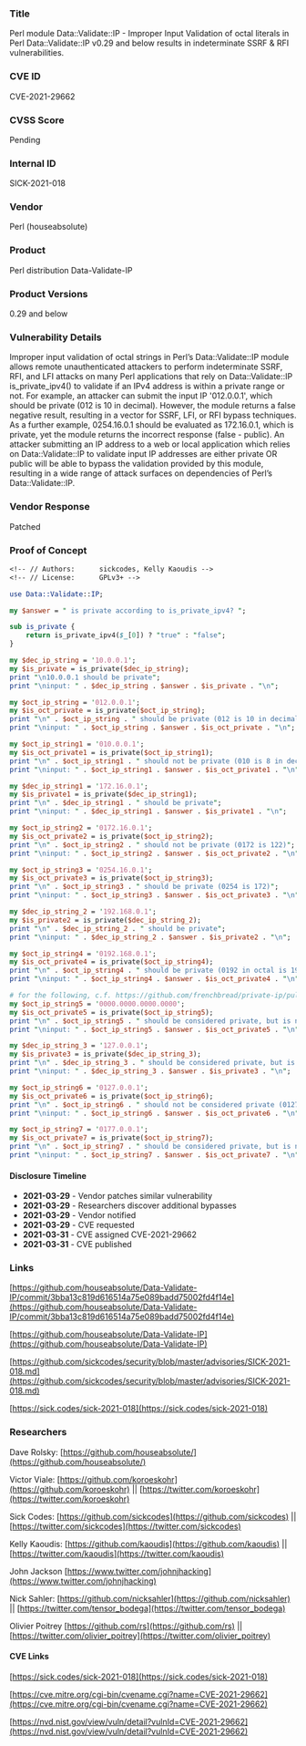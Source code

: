 ### Title
Perl module Data::Validate::IP - Improper Input Validation of octal literals in Perl Data::Validate::IP v0.29 and below results in indeterminate SSRF & RFI vulnerabilities.

### CVE ID
CVE-2021-29662

### CVSS Score
Pending

### Internal ID
SICK-2021-018

### Vendor
Perl (houseabsolute)

### Product
Perl distribution Data-Validate-IP

### Product Versions
0.29 and below

### Vulnerability Details
Improper input validation of octal strings in Perl’s Data::Validate::IP module allows remote unauthenticated attackers to perform indeterminate SSRF, RFI, and LFI attacks on many Perl applications that rely on Data::Validate::IP is_private_ipv4() to validate if an IPv4 address is within a private range or not. For example, an attacker can submit the input IP '012.0.0.1', which should be private (012 is 10 in decimal). However, the module returns a false negative result, resulting in a vector for SSRF, LFI, or RFI bypass techniques. As a further example, 0254.16.0.1 should be evaluated as 172.16.0.1, which is private, yet the module returns the incorrect response (false - public). An attacker submitting an IP address to a web or local application which relies on Data::Validate::IP to validate input IP addresses are either private OR public will be able to bypass the validation provided by this module, resulting in a wide range of attack surfaces on dependencies of Perl’s Data::Validate::IP.

### Vendor Response
Patched

### Proof of Concept


```perl
<!-- // Authors:      sickcodes, Kelly Kaoudis -->
<!-- // License:      GPLv3+ -->

use Data::Validate::IP;

my $answer = " is private according to is_private_ipv4? ";

sub is_private {
    return is_private_ipv4($_[0]) ? "true" : "false";
}

my $dec_ip_string = '10.0.0.1';
my $is_private = is_private($dec_ip_string);
print "\n10.0.0.1 should be private";
print "\ninput: " . $dec_ip_string . $answer . $is_private . "\n";

my $oct_ip_string = '012.0.0.1';
my $is_oct_private = is_private($oct_ip_string);
print "\n" . $oct_ip_string . " should be private (012 is 10 in decimal)";
print "\ninput: " . $oct_ip_string . $answer . $is_oct_private . "\n";

my $oct_ip_string1 = '010.0.0.1';
my $is_oct_private1 = is_private($oct_ip_string1);
print "\n" . $oct_ip_string1 . " should not be private (010 is 8 in decimal)";
print "\ninput: " . $oct_ip_string1 . $answer . $is_oct_private1 . "\n";

my $dec_ip_string1 = '172.16.0.1';
my $is_private1 = is_private($dec_ip_string1);
print "\n" . $dec_ip_string1 . " should be private";
print "\ninput: " . $dec_ip_string1 . $answer . $is_private1 . "\n";

my $oct_ip_string2 = '0172.16.0.1';
my $is_oct_private2 = is_private($oct_ip_string2);
print "\n" . $oct_ip_string2 . " should not be private (0172 is 122)";
print "\ninput: " . $oct_ip_string2 . $answer . $is_oct_private2 . "\n";

my $oct_ip_string3 = '0254.16.0.1';
my $is_oct_private3 = is_private($oct_ip_string3);
print "\n" . $oct_ip_string3 . " should be private (0254 is 172)";
print "\ninput: " . $oct_ip_string3 . $answer . $is_oct_private3 . "\n";

my $dec_ip_string_2 = '192.168.0.1';
my $is_private2 = is_private($dec_ip_string_2);
print "\n" . $dec_ip_string_2 . " should be private";
print "\ninput: " . $dec_ip_string_2 . $answer . $is_private2 . "\n";

my $oct_ip_string4 = '0192.168.0.1';
my $is_oct_private4 = is_private($oct_ip_string4);
print "\n" . $oct_ip_string4 . " should be private (0192 in octal is 192 in decimal)";
print "\ninput: " . $oct_ip_string4 . $answer . $is_oct_private4 . "\n";

# for the following, c.f. https://github.com/frenchbread/private-ip/pull/2
my $oct_ip_string5 = '0000.0000.0000.0000';
my $is_oct_private5 = is_private($oct_ip_string5);
print "\n" . $oct_ip_string5 . " should be considered private, but is not";
print "\ninput: " . $oct_ip_string5 . $answer . $is_oct_private5 . "\n";

my $dec_ip_string_3 = '127.0.0.1';
my $is_private3 = is_private($dec_ip_string_3);
print "\n" . $dec_ip_string_3 . " should be considered private, but is not";
print "\ninput: " . $dec_ip_string_3 . $answer . $is_private3 . "\n";

my $oct_ip_string6 = '0127.0.0.1';
my $is_oct_private6 = is_private($oct_ip_string6);
print "\n" . $oct_ip_string6 . " should not be considered private (0127 in octal is 87 in decimal)";
print "\ninput: " . $oct_ip_string6 . $answer . $is_oct_private6 . "\n";

my $oct_ip_string7 = '0177.0.0.1';
my $is_oct_private7 = is_private($oct_ip_string7);
print "\n" . $oct_ip_string7 . " should be considered private, but is not (0177 is 127 in decimal)";
print "\ninput: " . $oct_ip_string7 . $answer . $is_oct_private7 . "\n";

```

#### Disclosure Timeline
* **2021-03-29** - Vendor patches similar vulnerability
* **2021-03-29** - Researchers discover additional bypasses
* **2021-03-29** - Vendor notified
* **2021-03-29** - CVE requested
* **2021-03-31** - CVE assigned CVE-2021-29662
* **2021-03-31** - CVE published

### Links

[https://github.com/houseabsolute/Data-Validate-IP/commit/3bba13c819d616514a75e089badd75002fd4f14e](https://github.com/houseabsolute/Data-Validate-IP/commit/3bba13c819d616514a75e089badd75002fd4f14e)

[https://github.com/houseabsolute/Data-Validate-IP](https://github.com/houseabsolute/Data-Validate-IP)

[https://github.com/sickcodes/security/blob/master/advisories/SICK-2021-018.md](https://github.com/sickcodes/security/blob/master/advisories/SICK-2021-018.md)

[https://sick.codes/sick-2021-018](https://sick.codes/sick-2021-018)

### Researchers

Dave Rolsky: [https://github.com/houseabsolute/](https://github.com/houseabsolute/)

Victor Viale: [https://github.com/koroeskohr](https://github.com/koroeskohr) || [https://twitter.com/koroeskohr](https://twitter.com/koroeskohr)

Sick Codes: [https://github.com/sickcodes](https://github.com/sickcodes) || [https://twitter.com/sickcodes](https://twitter.com/sickcodes)

Kelly Kaoudis: [https://github.com/kaoudis](https://github.com/kaoudis) || [https://twitter.com/kaoudis](https://twitter.com/kaoudis)

John Jackson [https://www.twitter.com/johnjhacking](https://www.twitter.com/johnjhacking)

Nick Sahler: [https://github.com/nicksahler](https://github.com/nicksahler) || [https://twitter.com/tensor_bodega](https://twitter.com/tensor_bodega)

Olivier Poitrey [https://github.com/rs](https://github.com/rs) || [https://twitter.com/olivier_poitrey](https://twitter.com/olivier_poitrey)

#### CVE Links

[https://sick.codes/sick-2021-018](https://sick.codes/sick-2021-018)

[https://cve.mitre.org/cgi-bin/cvename.cgi?name=CVE-2021-29662](https://cve.mitre.org/cgi-bin/cvename.cgi?name=CVE-2021-29662)

[https://nvd.nist.gov/view/vuln/detail?vulnId=CVE-2021-29662](https://nvd.nist.gov/view/vuln/detail?vulnId=CVE-2021-29662)
